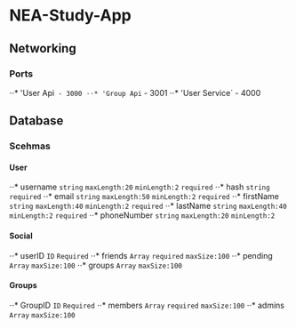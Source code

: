 # NEA-Study-App
## Networking
### Ports
⋅⋅* 'User Api` - 3000
⋅⋅* 'Group Api` - 3001
⋅⋅* 'User Service` - 4000

## Database
### Scehmas
#### User
⋅⋅* username `string` `maxLength:20` `minLength:2` `required`
⋅⋅* hash `string` `required`
⋅⋅* email `string` `maxLength:50` `minLength:2` `required`
⋅⋅* firstName `string` `maxLength:40` `minLength:2` `required`
⋅⋅* lastName `string` `maxLength:40` `minLength:2` `required`
⋅⋅* phoneNumber `string` `maxLength:20` `minLength:2`
#### Social
⋅⋅* userID `ID` `Required`
⋅⋅* friends `Array` `required` `maxSize:100`
⋅⋅* pending `Array` `maxSize:100`
⋅⋅* groups `Array` `maxSize:100`
#### Groups
⋅⋅* GroupID `ID` `Required`
⋅⋅* members `Array` `required` `maxSize:100`
⋅⋅* admins `Array` `maxSize:100`
